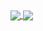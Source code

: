 <a href="https://github.com/glitch978">
  <img align="center" src="https://github-readme-stats.vercel.app/api?username=glitch978&show_icons=true&count_private=true" />
</a>
<a href="https://github.com/glitch978">
  <img align="center" src="https://github-readme-stats.vercel.app/api/top-langs/?username=glitch978" />
</a>
